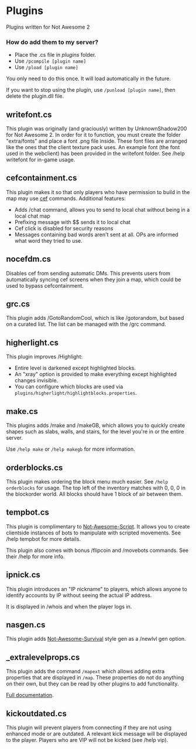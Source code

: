 # Plugins
Plugins written for Not Awesome 2

### How do add them to my server?
- Place the .cs file in *plugins* folder.
- Use `/pcompile [plugin name]`
- Use `/pload [plugin name]`

You only need to do this once. It will load automatically in the future.

If you want to stop using the plugin, use `/punload [plugin name]`, then delete the plugin.dll file.

## writefont.cs
This plugin was originally (and graciously) written by UnknownShadow200 for Not Awesome 2.
In order for it to function, you must create the folder "extra/fonts" and place a font .png file inside. These font files are arranged like the ones that the client texture pack uses.
An example font (the font used in the webclient) has been provided in the writefont folder. See /help writefont for in-game usage.

## cefcontainment.cs
This plugin makes it so that only players who have permission to build in the map may use [cef](https://github.com/SpiralP/classicube-cef-loader-plugin) commands.
Additional features:
- Adds /chat command, allows you to send to local chat without being in a local chat map
- Prefixing message with $$ sends it to local chat
- Cef click is disabled for security reasons
- Messages containing bad words aren't sent at all. OPs are informed what word they tried to use.

## nocefdm.cs
Disables cef from sending automatic DMs. This prevents users from automatically syncing cef screens when they join a map, which could be used to bypass cefcontainment.

## grc.cs
This plugin adds /GotoRandomCool, which is like /gotorandom, but based on a curated list. The list can be managed with the /grc command.

## higherlight.cs
This plugin improves /Highlight:
- Entire level is darkened except highlighted blocks.
- An "xray" option is provided to make everything except highlighted changes invisible.
- You can configure which blocks are used via `plugins/higherlight/highlightblocks.properties`.

## make.cs
This plugins adds /make and /makeGB, which allows you to quickly create shapes such as slabs, walls, and stairs, for the level you're in or the entire server.

Use `/help make` or `/help makegb` for more information.

## orderblocks.cs
This plugin makes ordering the block menu much easier. See `/help orderblocks` for usage. The top left of the inventory matches with 0, 0, 0 in the blockorder world. All blocks should have 1 block of air between them.

## tempbot.cs
This plugin is complimentary to [Not-Awesome-Script](https://github.com/NotAwesome2/Not-Awesome-Script). It allows you to create clientside instances of bots to manipulate with scripted movements. See /help tempbot for more details.

This plugin also comes with bonus /flipcoin and /movebots commands. See their /help for more info.

## ipnick.cs
This plugin introduces an "IP nickname" to players, which allows anyone to identify accounts by IP without seeing the actual IP address.

It is displayed in /whois and when the player logs in.

## nasgen.cs
This plugin adds [Not-Awesome-Survival](https://github.com/NotAwesome2/Nas) style gen as a /newlvl gen option.

## _extralevelprops.cs
This plugin adds the command `/mapext` which allows adding extra properties that are displayed in `/map`. These properties do not do anything on their own, but they can be read by other plugins to add functionality.

[Full documentation](documentation/_extralevelprops.md).

## kickoutdated.cs
This plugin will prevent players from connecting if they are not using enhanced mode or are outdated. A relevant kick message will be displayed to the player. Players who are VIP will not be kicked (see /help vip). 
